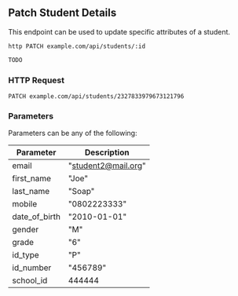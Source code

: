 ## Patch Student Details
This endpoint can be used to update specific attributes of a student.

```shell
http PATCH example.com/api/students/:id
```

```javascript
TODO
```

### HTTP Request

`PATCH example.com/api/students/2327833979673121796`

### Parameters
Parameters can be any of the following:

Parameter | Description
--------- | -----------
email | "student2@mail.org"
first_name | "Joe"
last_name | "Soap"
mobile | "0802223333"
date_of_birth | "2010-01-01"
gender | "M"
grade | "6"
id_type | "P"
id_number | "456789"
school_id | 444444
